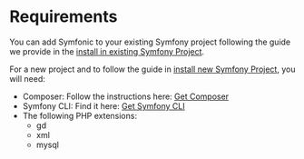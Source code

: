 # Requirements

You can add Symfonic to your existing Symfony project following 
the guide we provide in the [install in existing Symfony Project](install-existing-symfony-project.md).

For a new project and to follow the guide in [install new Symfony Project](install-new-symfony-project.md), you will need:
* Composer: Follow the instructions here: <a href="https://getcomposer.org/download/">Get Composer</a>
* Symfony CLI: Find it here: <a href="https://symfony.com/download">Get Symfony CLI</a>
* The following PHP extensions:
  * gd
  * xml
  * mysql